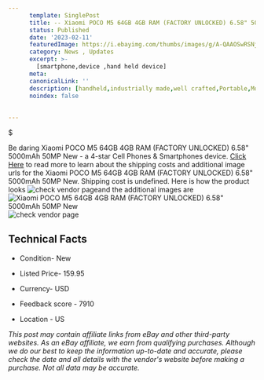 ```yaml
---
      template: SinglePost
      title: -- Xiaomi POCO M5 64GB 4GB RAM (FACTORY UNLOCKED) 6.58" 5000mAh 50MP New
      status: Published
      date: '2023-02-11'
      featuredImage: https://i.ebayimg.com/thumbs/images/g/A-QAAOSwRSNj2FXd/s-l225.jpg
      category: News , Updates
      excerpt: >-
        [smartphone,device ,hand held device]
      meta:
      canonicalLink: ''
      description: [handheld,industrially made,well crafted,Portable,Mobile,Compact,Convenient,Lightweight,Maneuverable,Man-portable,Miniature,Carriable,Hand-held,Light,Holdable,Transportable,Mobile device,Pocket-sized,On-the-go,Wireless,Cordless,Compact size,Convenient size, smartphone,device ,hand held device]
      noindex: false
      
        
---
```

$

Be daring Xiaomi POCO M5 64GB 4GB RAM (FACTORY UNLOCKED) 6.58" 5000mAh 50MP New - a 4-star Cell Phones & Smartphones device. [Click Here](https://www.ebay.com/itm/125745955320?hash=item1d470b01f8%3Ag%3AA-QAAOSwRSNj2FXd&mkevt=1&mkcid=1&mkrid=711-53200-19255-0&campid=%253CePNCampaignId%253E&customid=%253CreferenceId%253E&toolid=10049) to read more to learn about the shipping costs and additional image urls for the Xiaomi POCO M5 64GB 4GB RAM (FACTORY UNLOCKED) 6.58" 5000mAh 50MP New. Shipping cost is undefined. Here is how the product looks ![check vendor page](https://i.ebayimg.com/thumbs/images/g/A-QAAOSwRSNj2FXd/s-l225.jpg)and the additional images are![Xiaomi POCO M5 64GB 4GB RAM (FACTORY UNLOCKED) 6.58" 5000mAh 50MP New](https://i.ebayimg.com/images/g/A-QAAOSwRSNj2FXd/s-l960.jpg)![check vendor page](https://origin-galleryplus.ebayimg.com/ws/web/125745955320_2_0_1/225x225.jpg,https://origin-galleryplus.ebayimg.com/ws/web/125745955320_3_0_1/225x225.jpg,https://origin-galleryplus.ebayimg.com/ws/web/125745955320_4_0_1/225x225.jpg,https://origin-galleryplus.ebayimg.com/ws/web/125745955320_5_0_1/225x225.jpg,https://origin-galleryplus.ebayimg.com/ws/web/125745955320_6_0_1/225x225.jpg,https://origin-galleryplus.ebayimg.com/ws/web/125745955320_7_0_1/225x225.jpg)



 ## Technical Facts 



     
      

 - Condition- New 


      

 - Listed Price- 159.95 


      

 - Currency- USD 


      

 - Feedback score - 7910 


      

 - Location - US 


      
      

 *_This post may contain affiliate links from eBay and other third-party websites. As an eBay affiliate, we earn from qualifying purchases. Although we do our best to keep the information up-to-date and accurate, please check the date and all details with the vendor's website before making a purchase. Not all data may be accurate._*






